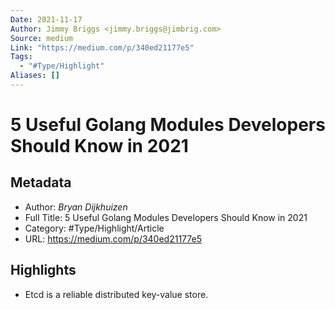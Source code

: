 ```yaml
---
Date: 2021-11-17
Author: Jimmy Briggs <jimmy.briggs@jimbrig.com>
Source: medium
Link: "https://medium.com/p/340ed21177e5"
Tags:
  - "#Type/Highlight"
Aliases: []
---
```


# 5 Useful Golang Modules Developers Should Know in 2021

## Metadata

* Author: *Bryan Dijkhuizen*
* Full Title: 5 Useful Golang Modules Developers Should Know in 2021
* Category: #Type/Highlight/Article
* URL: https://medium.com/p/340ed21177e5

## Highlights

* Etcd is a reliable distributed key-value store.
